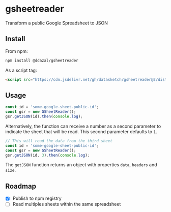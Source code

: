 # gsheetreader

Transform a public Google Spreadsheet to JSON

## Install

From npm:

```sh
npm install @ddazal/gsheetreader
```

As a script tag:
```html
<script src="https://cdn.jsdelivr.net/gh/datasketch/gsheetreader@2/dist/gsheetreader.umd.js"></script>
```

## Usage

```js
const id = 'some-google-sheet-public-id';
const gsr = new GSheetReader();
gsr.getJSON(id).then(console.log);
```

Alternatively, the function can receive a number as a second parameter to indicate the sheet that will be read. This second parameter defaults to `1`.

```js
// This will read the data from the third sheet
const id = 'some-google-sheet-public-id';
const gsr = new GSheetReader();
gsr.getJSON(id, 3).then(console.log);
```

The `getJSON` function returns an object with properties `data`, `headers` and `size`.

## Roadmap

- [x] Publish to npm registry
- [ ] Read multiples sheets within the same spreadsheet